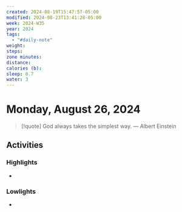 ```yaml
---
created: 2024-08-19T15:47:57-05:00
modified: 2024-08-23T13:41:28-05:00
week: 2024-W35
year: 2024
tags:
  - "#daily-note"
weight: 
steps: 
zone minutes: 
distance: 
calories (b): 
sleep: 8.7
water: 3
---
```

# Monday, August 26, 2024

> [!quote] God always takes the simplest way.
> — Albert Einstein
## Activities

### Highlights
- 
### Lowlights
- 